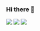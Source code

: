 ### Hi there 👋

<!--
**inayathullah/inayathullah** is a ✨ _special_ ✨ repository because its `README.md` (this file) appears on your GitHub profile.

Here are some ideas to get you started:

- 🔭 I’m currently working on ...
- 🌱 I’m currently learning ...
- 👯 I’m looking to collaborate on ...
- 🤔 I’m looking for help with ...
- 💬 Ask me about ...
- 📫 How to reach me: ...
- 😄 Pronouns: ...
- ⚡ Fun fact: ...
-->

[![](https://img.shields.io/badge/-@inayathullah%20-%23181717?style=flat-square&logo=github)](https://github.com/inayathullah)
[![](https://img.shields.io/badge/-inayathullah-blue?style=flat-square&logo=Linkedin&logoColor=white&link=https://www.linkedin.com/in/inayathullah/)](https://www.linkedin.com/in/inayathullah/)
[![](https://vistr.dev/badge?repo=inayathullah.inayathullah)](https://github.com/inayathullah)
